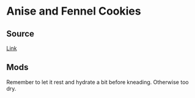 # Anise and Fennel Cookies

## Source

[Link](http://www.spanishrecipesbynuria.com/cupcakes-cookies-muffins/anise-and-fennel-cookies)

## Mods

Remember to let it rest and hydrate a bit before kneading. Otherwise too dry.
